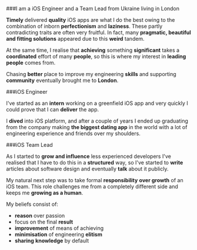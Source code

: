 ###I am a iOS Engineer and a Team Lead from Ukraine living in London


**Timely** delivered **quality** iOS apps are what I do the best owing to the combination of inborn **perfectionism** and **laziness**. These partly contradicting traits are often very fruitful. In fact, many **pragmatic, beautiful and fitting solutions** appeared due to this **weird** tandem.

At the same time, I realise that **achieving** something **significant** takes a **coordinated** effort of many **people**, so this is where my interest in **leading people** comes from. 

Chasing **better** place to improve my engineering **skills** and supporting **community** eventually brought me to **London**. 

###iOS Engineer

I've started as an **intern** working on a greenfield iOS app and very quickly I could prove that I can **deliver** the app.

I **dived** into iOS platform, and after a couple of years I ended up graduating from the company making **the biggest dating app** in the world with a lot of engineering experience and friends over my shoulders.

###iOS Team Lead

As I started to **grow and influence** less experienced developers I've realised that I have to do this in a **structured** way, so I've started to **write** articles about software design and eventually **talk** about it publicly.

My natural next step was to take formal **responsibility** **over growth** of an iOS team. This role challenges me from a completely different side and keeps me **growing as a human**.

My beliefs consist of:

- **reason** over passion
- focus on the final **result**
- **improvement** of means of achieving
- **minimisation** of engineering **elitism**
- **sharing** **knowledge** by default

